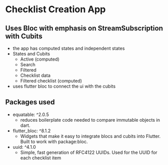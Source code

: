 # Checklist Creation App 
## Uses Bloc with emphasis on StreamSubscription with Cubits
- the app has computed states and independent states
- States and Cubits
    - Active (computed)
    - Search
    - Filtered
    - Checklist data
    - Filtered checklist (computed)
- uses flutter bloc to connect the ui with the cubits
## Packages used
- equatable: ^2.0.5
    - reduces boilerplate code needed to compare immutable objects in dart.
- flutter_bloc: ^8.1.2
    - Widgets that make it easy to integrate blocs and cubits into Flutter. Built to work with package:bloc.
- uuid: ^4.1.0
    - Simple, fast generation of RFC4122 UUIDs. Used for the UUID for each checklist item